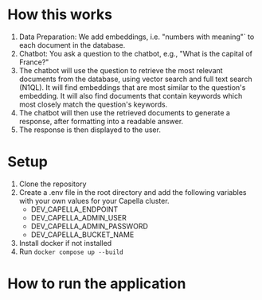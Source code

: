 # How this works

1. Data Preparation: We add embeddings, i.e. "numbers with meaning"` to each document in the database.
2. Chatbot: You ask a question to the chatbot, e.g., "What is the capital of France?"
3. The chatbot will use the question to retrieve the most relevant documents from the database, using vector search and full text search (N1QL). It will find embeddings that are most similar to the question's embedding. It will also find documents that contain keywords which most closely match the question's keywords.
4. The chatbot will then use the retrieved documents to generate a response, after formatting into a readable answer.
5. The response is then displayed to the user.
   
# Setup
1. Clone the repository
2. Create a .env file in the root directory and add the following variables with your own values for your Capella cluster.
   - DEV_CAPELLA_ENDPOINT
   - DEV_CAPELLA_ADMIN_USER
   - DEV_CAPELLA_ADMIN_PASSWORD
   - DEV_CAPELLA_BUCKET_NAME
3. Install docker if not installed
4. Run `docker compose up --build`

# How to run the application
